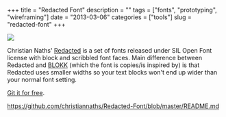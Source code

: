 +++
title = "Redacted Font"
description = ""
tags = ["fonts", "prototyping", "wireframing"]
date = "2013-03-06"
categories = ["tools"]
slug = "redacted-font"
+++


<div class="tool-screenshot mb1"><a href="https://github.com/christiannaths/Redacted-Font/blob/master/README.md"><img id='bluga-thumbnail-2701' class='bluga-thumbnail custom' src='http://media.konigi.com/bluga/
wt522fcb0bbaee8_custom.jpg'/></a></div><p>Christian Naths' <a href="https://github.com/christiannaths/Redacted-Font">Redacted</a> is a set of fonts released under SIL Open Font license with block and scribbled font faces. Main difference between Redacted and <a href="http://blokkfont.com/">BLOKK</a> (which the font is copies/is inspired by) is that Redacted uses smaller widths so your text blocks won't end up wider than your normal font setting.</p>

<p><a href="https://github.com/christiannaths/Redacted-Font">Git it for free</a>.</p>

  
<p><a href="https://github.com/christiannaths/Redacted-Font/blob/master/README.md">https://github.com/christiannaths/Redacted-Font/blob/master/README.md</a></p>
      
